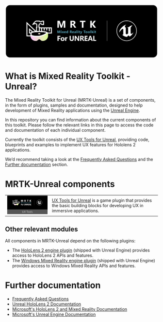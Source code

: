![Mixed Reality Toolkit](Documentation/Images/MRTK_Unreal_Badge_Rounded.png)
# What is Mixed Reality Toolkit - Unreal?

The Mixed Reality Toolkit for Unreal (MRTK-Unreal) is a set of components, in the form of plugins, samples and documentation, designed to help development of Mixed Reality applications using the [Unreal Engine](https://www.unrealengine.com/).

In this repository you can find information about the current components of this toolkit. Please follow the relevant links in this page to access the code and documentation of each individual component.

Currently the toolkit consists of the [UX Tools for Unreal](https://github.com/microsoft/MixedReality-UXTools-Unreal), providing code, blueprints and examples to implement UX features for Hololens 2 applications.

We’d recommend taking a look at the [Frequently Asked Questions](FAQ.md) and the [Further documentation](#further-documentation) section.

# MRTK-Unreal components

| | |
|:---:|:---|
| [![](Documentation/Images/MRTK_Unreal_UXT_Icon.png)](https://github.com/microsoft/MixedReality-UXTools-Unreal) | [UX Tools for Unreal](https://github.com/microsoft/MixedReality-UXTools-Unreal) is a game plugin that provides the basic building blocks for developing UX in immersive applications. |

## Other relevant modules

All components in MRTK-Unreal depend on the following plugins:
- The [HoloLens 2 engine plugin](https://docs.unrealengine.com/en-US/Platforms/AR/HoloLens2/index.html) (shipped with Unreal Engine) provides access to HoloLens 2 APIs and features.
- The [Windows Mixed Reality engine plugin](https://docs.unrealengine.com/en-US/Platforms/VR/WMR/index.html) (shipped with Unreal Engine) provides access to Windows Mixed Reality APIs and features.


# Further documentation

- [Frequently Asked Questions](FAQ.md)
- [Unreal HoloLens 2 Documentation](https://docs.unrealengine.com/en-US/Platforms/AR/HoloLens2/index.html)
- [Microsoft's HoloLens 2 and Mixed Reality Documentation](https://docs.microsoft.com/Windows/mixed-reality)
- [Microsoft's Unreal Engine Documentation](https://docs.microsoft.com/en-us/Windows/mixed-reality/unreal-development-overview)
